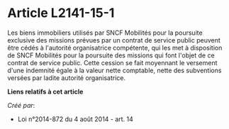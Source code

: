 # Article L2141-15-1

Les biens immobiliers utilisés par SNCF Mobilités pour la poursuite exclusive des missions prévues par un contrat de service
public peuvent être cédés à l'autorité organisatrice compétente, qui les met à disposition de SNCF Mobilités pour la
poursuite des missions qui font l'objet de ce contrat de service public. Cette cession se fait moyennant le versement d'une
indemnité égale à la valeur nette comptable, nette des subventions versées par ladite autorité organisatrice.

**Liens relatifs à cet article**

_Créé par_:

  - Loi n°2014-872 du 4 août 2014 - art. 14
